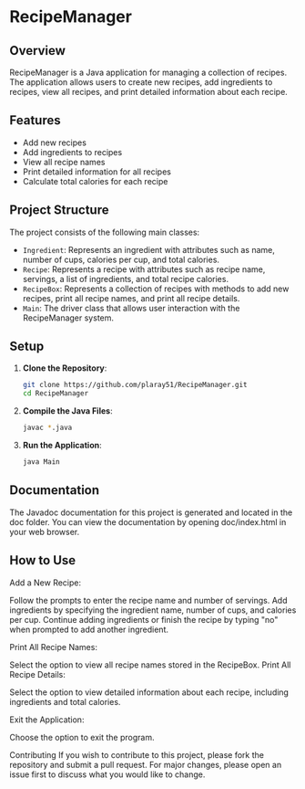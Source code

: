 # RecipeManager

## Overview

RecipeManager is a Java application for managing a collection of recipes. The application allows users to create new recipes, add ingredients to recipes, view all recipes, and print detailed information about each recipe.

## Features

- Add new recipes
- Add ingredients to recipes
- View all recipe names
- Print detailed information for all recipes
- Calculate total calories for each recipe

## Project Structure

The project consists of the following main classes:

- `Ingredient`: Represents an ingredient with attributes such as name, number of cups, calories per cup, and total calories.
- `Recipe`: Represents a recipe with attributes such as recipe name, servings, a list of ingredients, and total recipe calories.
- `RecipeBox`: Represents a collection of recipes with methods to add new recipes, print all recipe names, and print all recipe details.
- `Main`: The driver class that allows user interaction with the RecipeManager system.

## Setup

1. **Clone the Repository**:
   ```sh
   git clone https://github.com/plaray51/RecipeManager.git
   cd RecipeManager

2. **Compile the Java Files**:
   ```sh
   javac *.java
   
3. **Run the Application**:
   ```sh
   java Main
   ```
## Documentation
The Javadoc documentation for this project is generated and located in the doc folder. You can view the documentation by opening doc/index.html in your web browser.

## How to Use
Add a New Recipe:

Follow the prompts to enter the recipe name and number of servings.
Add ingredients by specifying the ingredient name, number of cups, and calories per cup.
Continue adding ingredients or finish the recipe by typing "no" when prompted to add another ingredient.

Print All Recipe Names:

Select the option to view all recipe names stored in the RecipeBox.
Print All Recipe Details:

Select the option to view detailed information about each recipe, including ingredients and total calories.

Exit the Application:

Choose the option to exit the program.

Contributing
If you wish to contribute to this project, please fork the repository and submit a pull request. For major changes, please open an issue first to discuss what you would like to change.
